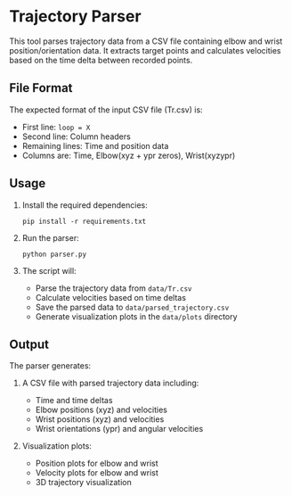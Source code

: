 # Trajectory Parser

This tool parses trajectory data from a CSV file containing elbow and wrist position/orientation data. It extracts target points and calculates velocities based on the time delta between recorded points.

## File Format

The expected format of the input CSV file (Tr.csv) is:
- First line: `loop = X`
- Second line: Column headers
- Remaining lines: Time and position data
- Columns are: Time, Elbow(xyz + ypr zeros), Wrist(xyzypr)

## Usage

1. Install the required dependencies:
   ```
   pip install -r requirements.txt
   ```

2. Run the parser:
   ```
   python parser.py
   ```

3. The script will:
   - Parse the trajectory data from `data/Tr.csv`
   - Calculate velocities based on time deltas
   - Save the parsed data to `data/parsed_trajectory.csv`
   - Generate visualization plots in the `data/plots` directory

## Output

The parser generates:
1. A CSV file with parsed trajectory data including:
   - Time and time deltas
   - Elbow positions (xyz) and velocities
   - Wrist positions (xyz) and velocities
   - Wrist orientations (ypr) and angular velocities

2. Visualization plots:
   - Position plots for elbow and wrist
   - Velocity plots for elbow and wrist
   - 3D trajectory visualization 